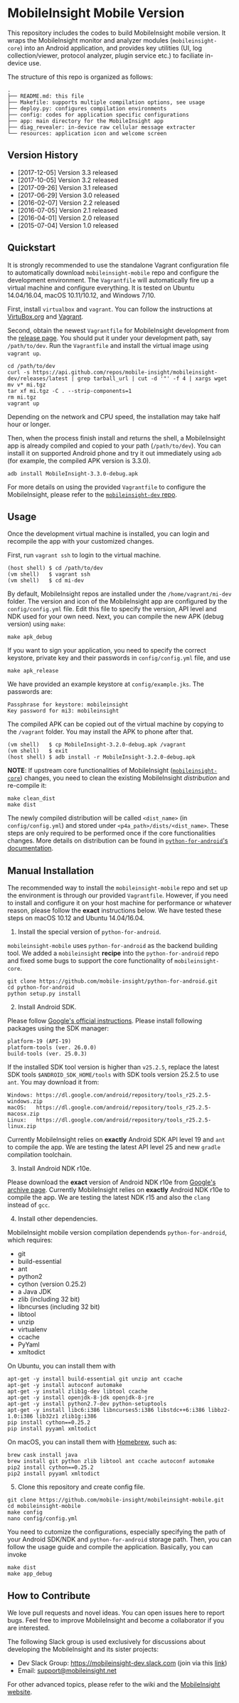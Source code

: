 MobileInsight Mobile Version
==============

This repository includes the codes to build MobileInsight mobile version. It wraps the MobileInsight monitor and analyzer modules (`mobileinsight-core`) into an Android application, and provides key utilities (UI, log collection/viewer, protocol analyzer, plugin service etc.) to faciliate in-device use. 

The structure of this repo is organized as follows:

```
.
├── README.md: this file
├── Makefile: supports multiple compilation options, see usage
├── deploy.py: configures compilation environments
├── config: codes for application specific configurations
├── app: main directory for the MobileInsight app
├── diag_revealer: in-device raw cellular message extracter
└── resources: application icon and welcome screen
```


## Version History

+ [2017-12-05] Version 3.3 released
+ [2017-10-05] Version 3.2 released
+ [2017-09-26] Version 3.1 released
+ [2017-06-29] Version 3.0 released
+ [2016-02-07] Version 2.2 released
+ [2016-07-05] Version 2.1 released
+ [2016-04-01] Version 2.0 released
+ [2015-07-04] Version 1.0 released


## Quickstart

It is strongly recommended to use the standalone Vagrant configuration file to automatically download `mobileinsight-mobile` repo and configure the development environment. The `Vagrantfile` will automatically fire up a virtual machine and configure everything. It is tested on Ubuntu 14.04/16.04, macOS 10.11/10.12, and Windows 7/10.

First, install `virtualbox` and `vagrant`. You can follow the instructions at [VirtuBox.org](https://www.virtualbox.org) and [Vagrant](https://www.vagrantup.com).

Second, obtain the newest `Vagrantfile` for MobileInsight development from the [release page](https://github.com/mobile-insight/mobileinsight-dev/releases). You should put it under your development path, say `/path/to/dev`. Run the `Vagrantfile` and install the virtual image using `vagrant up`. 

```
cd /path/to/dev
curl -s https://api.github.com/repos/mobile-insight/mobileinsight-dev/releases/latest | grep tarball_url | cut -d '"' -f 4 | xargs wget
mv v* mi.tgz
tar xf mi.tgz -C . --strip-components=1
rm mi.tgz
vagrant up
```

Depending on the network and CPU speed, the installation may take half hour or longer.

Then, when the process finish install and returns the shell, a MobileInsight app is already compiled and copied to your path (`/path/to/dev`). You can install it on supported Android phone and try it out immediately using `adb` (for example, the compiled APK version is 3.3.0).

```
adb install MobileInsight-3.3.0-debug.apk
```

For more details on using the provided `Vagrantfile` to configure the MobileInsight, please refer to the [`mobileinsight-dev` repo](https://github.com/mobile-insight/mobileinsight-dev).


## Usage

Once the development virtual machine is installed, you can login and recompile the app with your customized changes.

First, run `vagrant ssh` to login to the virtual machine.

```
(host shell) $ cd /path/to/dev
(vm shell)   $ vagrant ssh
(vm shell)   $ cd mi-dev
```

By default, MobileInsight repos are installed under the `/home/vagrant/mi-dev` folder.
The version and icon of the MobileInsight app are configured by the `config/config.yml` file.
Edit this file to specify the version, API level and NDK used for your own need.
Next, you can compile the new APK (debug version) using `make`:

```
make apk_debug
```

If you want to sign your application, you need to specify the correct keystore, private key and their passwords in `config/config.yml` file, and use

```
make apk_release
```

We have provided an example keystore at `config/example.jks`. The passwords are:

```
Passphrase for keystore: mobileinsight
Key password for mi3: mobileinsight
```

The compiled APK can be copied out of the virtual machine by copying to the `/vagrant` folder.
You may install the APK to phone after that.

```
(vm shell)   $ cp MobileInsight-3.2.0-debug.apk /vagrant
(vm shell)   $ exit
(host shell) $ adb install -r MobileInsight-3.2.0-debug.apk
```

__NOTE__: If upstream core functionalities of MobileInsight ([`mobileinsight-core`](https://github.com/mobile-insight/mobileinsight-core)) changes, you need to clean the existing MobileInsight *distribution* and re-compile it:

```
make clean_dist
make dist
```

The newly compiled distribution will be called `<dist_name>` (in `config/config.yml`) and stored under `<p4a_path>/dists/<dist_name>`.
These steps are only required to be performed once if the core functionalities changes. More details on distribution can be found in [`python-for-android`'s documentation](https://python-for-android.readthedocs.io/en/latest/quickstart/#distribution-management).


## Manual Installation

The recommended way to install the `mobileinsight-mobile` repo and set up the environment is through our provided `Vagrantfile`. However, if you need to install and configure it on your host machine for performance or whatever reason, please follow the __exact__ instructions below. We have tested these steps on macOS 10.12 and Ubuntu 14.04/16.04.

1. Install the special version of `python-for-android`.

`mobileinsight-mobile` uses `python-for-android` as the backend building tool. We added a `mobileinsight` **recipe** into the `python-for-android` repo and fixed some bugs to support the core functionality of `mobileinsight-core`.


```
git clone https://github.com/mobile-insight/python-for-android.git
cd python-for-android
python setup.py install
```

2. Install Android SDK.

Please follow [Google's official instructions](https://developer.android.com/studio/index.html). Please install following packages using the SDK manager:

```
platform-19 (API-19)
platform-tools (ver. 26.0.0)
build-tools (ver. 25.0.3)
```

If the installed SDK tool version is higher than `v25.2.5`, replace the latest SDK tools `$ANDROID_SDK_HOME/tools` with SDK tools version 25.2.5 to use `ant`. You may download it from:

```
Windows: https://dl.google.com/android/repository/tools_r25.2.5-windows.zip
macOS:   https://dl.google.com/android/repository/tools_r25.2.5-macosx.zip
Linux:   https://dl.google.com/android/repository/tools_r25.2.5-linux.zip
```

Currently MobileInsight relies on __exactly__ Android SDK API level 19 and `ant` to compile the app. We are testing the latest API level 25 and new `gradle` compilation toolchain.

3. Install Android NDK r10e.

Please download the __exact__ version of Android NDK r10e from [Google's archive page](https://developer.android.com/ndk/downloads/older_releases.html). Currently MobileInsight relies on  __exactly__ Android NDK r10e to compile the app. We are testing the latest NDK r15 and also the `clang` instead of `gcc`.

4. Install other dependencies.

MobileInsight mobile version compilation dependends `python-for-android`, which requires:

+ git
+ build-essential
+ ant
+ python2
+ cython (version 0.25.2)
+ a Java JDK
+ zlib (including 32 bit)
+ libncurses (including 32 bit)
+ libtool
+ unzip
+ virtualenv
+ ccache
+ PyYaml
+ xmltodict

On Ubuntu, you can install them with

```
apt-get -y install build-essential git unzip ant ccache
apt-get -y install autoconf automake
apt-get -y install zlib1g-dev libtool ccache
apt-get -y install openjdk-8-jdk openjdk-8-jre
apt-get -y install python2.7-dev python-setuptools
apt-get -y install libc6:i386 libncurses5:i386 libstdc++6:i386 libbz2-1.0:i386 lib32z1 zlib1g:i386
pip install cython==0.25.2
pip install pyyaml xmltodict
```

On macOS, you can install them with [Homebrew](https://brew.sh), such as:

```
brew cask install java
brew install git python zlib libtool ant ccache autoconf automake
pip2 install cython==0.25.2
pip2 install pyyaml xmltodict
```

5. Clone this repository and create config file.

```
git clone https://github.com/mobile-insight/mobileinsight-mobile.git
cd mobileinsight-mobile
make config
nano config/config.yml
```

You need to cutomize the configurations, especially specifying the path of your Android SDK/NDK and `python-for-android` storage path. 
Then, you can follow the usage guide and compile the application. Basically, you can invoke

```
make dist
make app_debug
```

## How to Contribute

We love pull requests and novel ideas. You can open issues here to report bugs. Feel free to improve MobileInsight and become a collaborator if you are interested.

The following Slack group is used exclusively for discussions about developing the MobileInsight and its sister projects:

+ Dev Slack Group: https://mobileinsight-dev.slack.com (join via this [link](https://goo.gl/htJGqT))
+ Email: support@mobileinsight.net

For other advanced topics, please refer to the wiki and the [MobileInsight website](http://mobileinsight.net).
